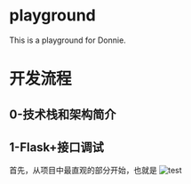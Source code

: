 # playground
This is a playground for Donnie.

# 开发流程

## 0-技术栈和架构简介

## 1-Flask+接口调试
首先，从项目中最直观的部分开始，也就是
![test](https://imgchr.com/i/iof5HH "picture")
